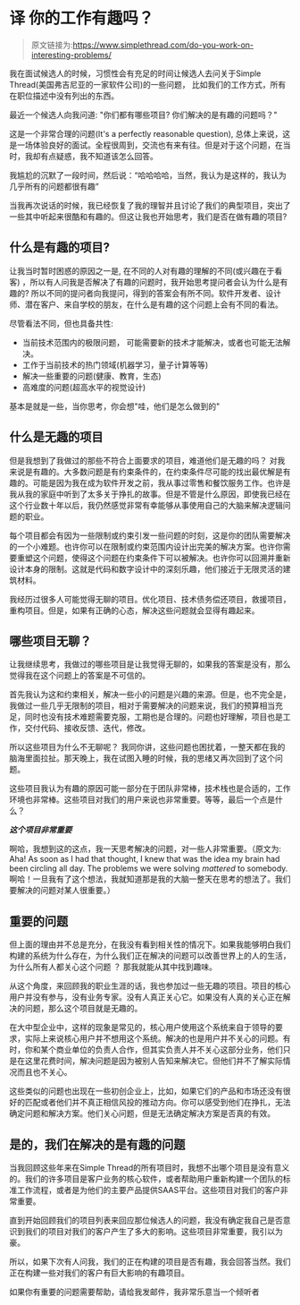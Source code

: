 # 译 你的工作有趣吗？

> 原文链接为:https://www.simplethread.com/do-you-work-on-interesting-problems/

我在面试候选人的时候，习惯性会有充足的时间让候选人去问关于Simple Thread(美国弗吉尼亚的一家软件公司)的一些问题， 比如我们的工作方式，所有在职位描述中没有列出的东西。

最近一个候选人向我问道: "你们都有哪些项目? 你们解决的是有趣的问题吗？"

这是一个非常合理的问题(It's a perfectly reasonable question), 总体上来说，这是一场体验良好的面试。全程很周到，交流也有来有往。但是对于这个问题，在当时，我却有点疑惑，我不知道该怎么回答。

我尴尬的沉默了一段时间，然后说：“哈哈哈哈，当然，我认为是这样的，我认为几乎所有的问题都很有趣”

当我再次说话的时候，我已经恢复了我的理智并且讨论了我们的典型项目，突出了一些其中听起来很酷和有趣的。但这让我也开始思考，我们是否在做有趣的项目?

## 什么是有趣的项目? 

让我当时暂时困惑的原因之一是, 在不同的人对有趣的理解的不同(或兴趣在于看客) ，所以有人问我是否解决了有趣的问题时，我开始思考提问者会认为什么是有趣的?  所以不同的提问者向我提问，得到的答案会有所不同。软件开发者、设计师、潜在客户、来自学校的朋友，在什么是有趣的这个问题上会有不同的看法。

尽管看法不同，但也具备共性:

- 当前技术范围内的极限问题， 可能需要新的技术才能解决，或者也可能无法解决。
- 工作于当前技术的热门领域(机器学习，量子计算等等)
- 解决一些重要的问题(健康、教育，生态)
- 高难度的问题(超高水平的视觉设计)

基本是就是一些，当你思考，你会想"哇，他们是怎么做到的"

## 什么是无趣的项目

但是我想到了我做过的那些不符合上面要求的项目，难道他们是无趣的吗？ 对我来说是有趣的。大多数问题是有约束条件的，在约束条件尽可能的找出最优解是有趣的。可能是因为我在成为软件开发之前，我从事过零售和餐饮服务工作。也许是我从我的家庭中听到了太多关于挣扎的故事。但是不管是什么原因，即使我已经在这个行业数十年以后，我仍然感觉非常有幸能够从事使用自己的大脑来解决逻辑问题的职业。

每个项目都会有因为一些限制或约束引发一些问题的时刻，这是你的团队需要解决的一个小难题。也许你可以在限制或约束范围内设计出完美的解决方案。也许你需要重塑这个问题，使得这个问题在约束条件下可以被解决。也许你可以回溯并重新设计本身的限制。这就是代码和数字设计中的深刻乐趣，他们接近于无限灵活的建筑材料。

我经历过很多人可能觉得无聊的项目。优化项目、技术债务偿还项目，救援项目，重构项目。但是，如果有正确的心态，解决这些问题就会显得有趣起来。

## 哪些项目无聊？

让我继续思考，我做过的哪些项目是让我觉得无聊的，如果我的答案是没有，那么觉得我在这个问题上的答案是不可信的。

首先我认为这和约束相关，解决一些小的问题是兴趣的来源。但是，也不完全是，我做过一些几乎无限制的项目，相对于需要解决的问题来说，我们的预算相当充足，同时也没有技术难题需要克服，工期也是合理的。问题也好理解，项目也是工作，交付代码、接收反馈、迭代，修改。

所以这些项目为什么不无聊呢？ 我同你讲，这些问题也困扰着，一整天都在我的脑海里面拉扯。那天晚上，我在试图入睡的时候，我的思绪又再次回到了这个问题。

这些项目我认为有趣的原因可能一部分在于团队非常棒，技术栈也是合适的，工作环境也非常棒。这些项目对我们的用户来说也非常重要。等等，最后一个点是什么？

***这个项目非常重要***

啊哈，我想到这的这点，我一天思考解决的问题，对一些人非常重要。（原文为: Aha! As soon as I had that thought, I knew that was the idea my brain had been circling all day. The problems we were solving *mattered* to somebody.  啊哈！一旦我有了这个想法，我就知道那是我的大脑一整天在思考的想法了。我们要解决的问题对某人很重要。）

##  重要的问题

但上面的理由并不总是充分，在我没有看到相关性的情况下。如果我能够明白我们构建的系统为什么存在，为什么我们正在解决的问题可以改善世界上的人的生活，为什么所有人都关心这个问题 ？ 那我就能从其中找到趣味。

从这个角度，来回顾我的职业生涯的话，我也参加过一些无趣的项目。项目的核心用户并没有参与，没有业务专家。没有人真正关心它。如果没有人真的关心正在解决的问题，那么这个项目就是无趣的。

在大中型企业中，这样的现象是常见的，核心用户使用这个系统来自于领导的要求，实际上来说核心用户并不想用这个系统。解决的也是用户并不关心的问题。有时，你和某个商业单位的负责人合作，但其实负责人并不关心这部分业务，他们只是在这里花费时间，解决问题是因为被别人告知来解决它。但他们并不了解实际情况而且也不关心。

这些类似的问题也出现在一些初创企业上，比如，如果它们的产品和市场还没有很好的匹配或者他们并不真正相信风投的推动方向。你可以感受到他们在挣扎，无法确定问题和解决方案。他们关心问题，但是无法确定解决方案是否真的有效。

## 是的，我们在解决的是有趣的问题

当我回顾这些年来在Simple Thread的所有项目时，我想不出哪个项目是没有意义的。我们的许多项目是客户业务的核心软件，或者帮助用户重新构建一个团队的标准工作流程，或者是为他们的主要产品提供SAAS平台。这些项目对我们的客户非常重要。

直到开始回顾我们的项目列表来回应那位候选人的问题，我没有确定我自己是否意识到我们的项目对我们的客户产生了多大的影响。这些项目非常重要，我引以为豪。

所以，如果下次有人问我，我们的正在构建的项目是否有趣，我会回答当然。我们正在构建一些对我们的客户有巨大影响的有趣项目。

如果你有重要的问题需要帮助，请给我发邮件，我非常乐意当一个倾听者
